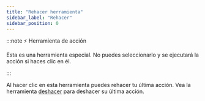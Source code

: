 ```yaml
---
title: "Rehacer herramienta"
sidebar_label: "Rehacer"
sidebar_position: 0
---
```


:::note ⚡ Herramienta de acción

Esta es una herramienta especial. No puedes seleccionarlo y se ejecutará la acción si haces clic en él.

:::

Al hacer clic en esta herramienta puedes rehacer tu última acción. Vea la herramienta [deshacer](undo) para deshacer su última acción.
